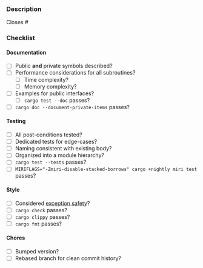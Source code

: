 ### Description

Closes #

### Checklist

#### Documentation

- [ ] Public **and** private symbols described?
- [ ] Performance considerations for all subroutines?
  - [ ] Time complexity?
  - [ ] Memory complexity?
- [ ] Examples for public interfaces?
  - [ ] `cargo test --doc` passes?
- [ ] `cargo doc --document-private-items` passes?

#### Testing

- [ ] All post-conditions tested?
- [ ] Dedicated tests for edge-cases?
- [ ] Naming consistent with existing body?
- [ ] Organized into a module hierarchy?
- [ ] `cargo test --tests` passes?
- [ ] `MIRIFLAGS="-Zmiri-disable-stacked-borrows" cargo +nightly miri test` passes?

#### Style

- [ ] Considered [exception safety](https://doc.rust-lang.org/nomicon/exception-safety.html)?
- [ ] `cargo check` passes?
- [ ] `cargo clippy` passes?
- [ ] `cargo fmt` passes?

#### Chores

- [ ] Bumped version?
- [ ] Rebased branch for clean commit history?
